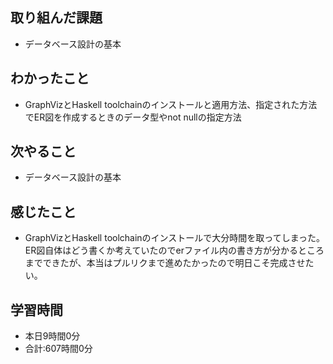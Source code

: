 ## 取り組んだ課題
- データベース設計の基本
## わかったこと
-  GraphVizとHaskell toolchainのインストールと適用方法、指定された方法でER図を作成するときのデータ型やnot nullの指定方法
## 次やること
- データベース設計の基本
## 感じたこと
- GraphVizとHaskell toolchainのインストールで大分時間を取ってしまった。ER図自体はどう書くか考えていたのでerファイル内の書き方が分かるところまでできたが、本当はプルリクまで進めたかったので明日こそ完成させたい。
## 学習時間
- 本日9時間0分<br>
- 合計:607時間0分
